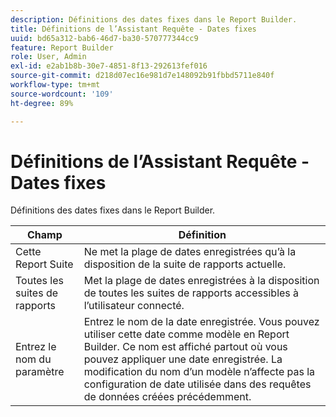 ```yaml
---
description: Définitions des dates fixes dans le Report Builder.
title: Définitions de l’Assistant Requête - Dates fixes
uuid: bd65a312-bab6-46d7-ba30-570777344cc9
feature: Report Builder
role: User, Admin
exl-id: e2ab1b8b-30e7-4851-8f13-292613fef016
source-git-commit: d218d07ec16e981d7e148092b91fbbd5711e840f
workflow-type: tm+mt
source-wordcount: '109'
ht-degree: 89%

---
```


# Définitions de l’Assistant Requête - Dates fixes

Définitions des dates fixes dans le Report Builder.

| Champ | Définition |
|--- |--- |
| Cette Report Suite | Ne met la plage de dates enregistrées qu’à la disposition de la suite de rapports actuelle. |
| Toutes les suites de rapports | Met la plage de dates enregistrées à la disposition de toutes les suites de rapports accessibles à l’utilisateur connecté. |
| Entrez le nom du paramètre | Entrez le nom de la date enregistrée. Vous pouvez utiliser cette date comme modèle en Report Builder. Ce nom est affiché partout où vous pouvez appliquer une date enregistrée. La modification du nom d’un modèle n’affecte pas la configuration de date utilisée dans des requêtes de données créées précédemment. |
